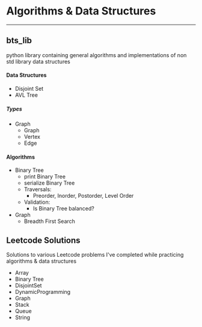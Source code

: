 # Algorithms & Data Structures

-----
## bts_lib
python library containing general algorithms and implementations of non std library data structures
#### Data Structures
- Disjoint Set
- AVL Tree
##### Types
- Graph
    - Graph
    - Vertex
    - Edge
#### Algorithms
- Binary Tree
    - print Binary Tree
    - serialize Binary Tree
    - Traversals:
        - Preorder, Inorder, Postorder, Level Order
    - Validation:
        - Is Binary Tree balanced?
- Graph
    - Breadth First Search
    

## Leetcode Solutions
Solutions to various Leetcode problems I've completed while practicing algorithms & data structures

- Array
- Binary Tree
- DisjointSet
- DynamicProgramming
- Graph
- Stack
- Queue
- String
